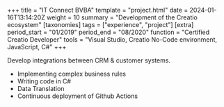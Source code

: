 +++
title = "IT Connect BVBA"
template = "project.html"
date = 2024-01-16T13:14:20Z
weight = 10
summary = "Development of the Creatio ecosystem"
[taxonomies]
tags = ["experience", "project"]
[extra]
period_start = "01/2019"
period_end = "08/2020"
function = "Certified Creatio Developer"
tools = "Visual Studio, Creatio No-Code environment, JavaScript, C#"
+++

Develop integrations between CRM & customer systems.

* Implementing complex business rules
* Writing code in C#
* Data Translation
* Continuous deployment of Github Actions